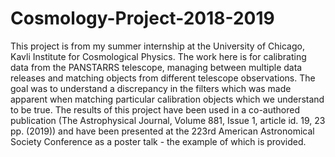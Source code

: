 # Cosmology-Project-2018-2019

This project is from my summer internship at the University of Chicago, Kavli Institute for Cosmological Physics. The work here is for calibrating data from the PANSTARRS telescope, managing between multiple data releases and matching objects from different telescope observations. The goal was to understand a discrepancy in the filters which was made apparent when matching particular calibration objects which we understand to be true. The results of this project have been used in a co-authored publication (The Astrophysical Journal, Volume 881, Issue 1, article id. 19, 23 pp. (2019)) and have been presented at the 223rd American Astronomical Society Conference as a poster talk - the example of which is provided.
